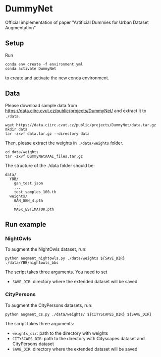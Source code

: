 # DummyNet
Official implementation of paper "Artificial Dummies for Urban Dataset Augmentation"

## Setup
Run
```
conda env create -f environment.yml
conda activate DummyNet
```
to create and activate the new conda environment.

## Data
Please download sample data from https://data.ciirc.cvut.cz/public/projects/DummyNet/ and extract it to `./data`. 
```
wget https://data.ciirc.cvut.cz/public/projects/DummyNet/data.tar.gz
mkdir data
tar -zxvf data.tar.gz --directory data
```
Then, please extract the weights in `./data/weights` folder.
```
cd data/weights
tar -zxvf DummyNetAAAI_files.tar.gz
```

The structure of the ./data folder should be:
```
data/
  YBB/
    gan_test.json
    ...
    test_samples_100.th
  weights/
    GAN_GEN_4.pth
    ...
    MASK_ESTIMATOR.pth
```

## Run example

### NightOwls
To augment the NightOwls dataset, run:
```
python augment_nightowls.py ./data/weights ${SAVE_DIR} ./data/YBB/nightowls_bbs
```
The script takes three arguments. You need to set
- `SAVE_DIR`: directory where the extended dataset will be saved

### CityPersons
To augment the CityPersons datasets, run:
```
python augment_cs.py ./data/weights/ ${CITYSCAPES_DIR} ${SAVE_DIR}
```
The script takes three arguments:
- `weights_dir`: path to the directory with weights
- `CITYSCAES_DIR`: path to the directory with Cityscapes dataset and CityPersons dataset
- `SAVE_DIR`: directory where the extended dataset will be saved
